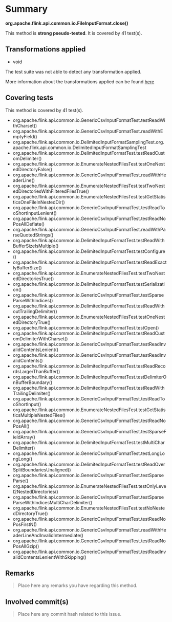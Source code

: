 # Summary
**org.apache.flink.api.common.io.FileInputFormat.close()**

This method is **strong pseudo-tested**.
It is covered by 41 test(s). 


## Transformations applied

- void


The test suite was not able to detect any transformation applied.

More information about the transformations applied can be found [here](https://github.com/STAMP-project/pitest-descartes)

## Covering tests
This method is covered by 41 test(s).
* org.apache.flink.api.common.io.GenericCsvInputFormatTest.testReadWithCharset()
* org.apache.flink.api.common.io.GenericCsvInputFormatTest.readWithEmptyField()
* org.apache.flink.api.common.io.DelimitedInputFormatSamplingTest.org.apache.flink.api.common.io.DelimitedInputFormatSamplingTest
* org.apache.flink.api.common.io.DelimitedInputFormatTest.testReadCustomDelimiter()
* org.apache.flink.api.common.io.EnumerateNestedFilesTest.testOneNestedDirectoryFalse()
* org.apache.flink.api.common.io.GenericCsvInputFormatTest.readWithHeaderLine()
* org.apache.flink.api.common.io.EnumerateNestedFilesTest.testTwoNestedDirectoriesWithFilteredFilesTrue()
* org.apache.flink.api.common.io.EnumerateNestedFilesTest.testGetStatisticsOneFileInNestedDir()
* org.apache.flink.api.common.io.GenericCsvInputFormatTest.testReadTooShortInputLenient()
* org.apache.flink.api.common.io.GenericCsvInputFormatTest.testReadNoPosAllDeflate()
* org.apache.flink.api.common.io.GenericCsvInputFormatTest.readWithParseQuotedStrings()
* org.apache.flink.api.common.io.DelimitedInputFormatTest.testReadWithBufferSizeIsMultiple()
* org.apache.flink.api.common.io.DelimitedInputFormatTest.testConfigure()
* org.apache.flink.api.common.io.DelimitedInputFormatTest.testReadExactlyBufferSize()
* org.apache.flink.api.common.io.EnumerateNestedFilesTest.testTwoNestedDirectoriesTrue()
* org.apache.flink.api.common.io.DelimitedInputFormatTest.testSerialization()
* org.apache.flink.api.common.io.GenericCsvInputFormatTest.testSparseParseWithIndices()
* org.apache.flink.api.common.io.DelimitedInputFormatTest.testReadWithoutTrailingDelimiter()
* org.apache.flink.api.common.io.EnumerateNestedFilesTest.testOneNestedDirectoryTrue()
* org.apache.flink.api.common.io.DelimitedInputFormatTest.testOpen()
* org.apache.flink.api.common.io.DelimitedInputFormatTest.testReadCustomDelimiterWithCharset()
* org.apache.flink.api.common.io.GenericCsvInputFormatTest.testReadInvalidContentsLenient()
* org.apache.flink.api.common.io.GenericCsvInputFormatTest.testReadInvalidContents()
* org.apache.flink.api.common.io.DelimitedInputFormatTest.testReadRecordsLargerThanBuffer()
* org.apache.flink.api.common.io.DelimitedInputFormatTest.testDelimiterOnBufferBoundary()
* org.apache.flink.api.common.io.DelimitedInputFormatTest.testReadWithTrailingDelimiter()
* org.apache.flink.api.common.io.GenericCsvInputFormatTest.testReadTooShortInput()
* org.apache.flink.api.common.io.EnumerateNestedFilesTest.testGetStatisticsMultipleNestedFiles()
* org.apache.flink.api.common.io.GenericCsvInputFormatTest.testReadNoPosAll()
* org.apache.flink.api.common.io.GenericCsvInputFormatTest.testSparseFieldArray()
* org.apache.flink.api.common.io.DelimitedInputFormatTest.testMultiCharDelimiter()
* org.apache.flink.api.common.io.GenericCsvInputFormatTest.testLongLongLong()
* org.apache.flink.api.common.io.DelimitedInputFormatTest.testReadOverSplitBoundariesUnaligned()
* org.apache.flink.api.common.io.GenericCsvInputFormatTest.testSparseParse()
* org.apache.flink.api.common.io.EnumerateNestedFilesTest.testOnlyLevel2NestedDirectories()
* org.apache.flink.api.common.io.GenericCsvInputFormatTest.testSparseParseWithIndicesMultiCharDelimiter()
* org.apache.flink.api.common.io.EnumerateNestedFilesTest.testNoNestedDirectoryTrue()
* org.apache.flink.api.common.io.GenericCsvInputFormatTest.testReadNoPosFirstN()
* org.apache.flink.api.common.io.GenericCsvInputFormatTest.readWithHeaderLineAndInvalidIntermediate()
* org.apache.flink.api.common.io.GenericCsvInputFormatTest.testReadNoPosAllGzip()
* org.apache.flink.api.common.io.GenericCsvInputFormatTest.testReadInvalidContentsLenientWithSkipping()


## Remarks
> Place here any remarks you have regarding this method.

## Involved commit(s)

> Place here any commit hash related to this issue.

